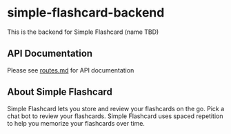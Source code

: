 # simple-flashcard-backend

This is the backend for Simple Flashcard (name TBD)

## API Documentation

Please see [routes.md](https://github.com/notdb/simple-flashcard-backend/blob/master/routes.md) for API documentation

## About Simple Flashcard

Simple Flashcard lets you store and review your flashcards on the go. Pick a chat bot to review your flashcards. Simple Flashcard uses spaced repetition to help you memorize your flashcards over time. 


